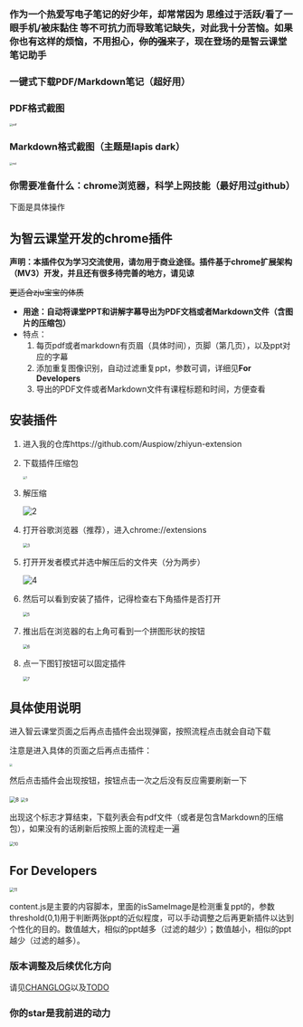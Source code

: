### 作为一个热爱写电子笔记的好少年，却常常因为 思维过于活跃/看了一眼手机/被床黏住 等不可抗力而导致笔记缺失，对此我十分苦恼。如果你也有这样的烦恼，不用担心，<del>你的强来了</del>，现在登场的是智云课堂笔记助手

### 一键式下载PDF/Markdown笔记（超好用）

### PDF格式截图

<img src="./assets/pdf.png" alt="pdf" style="zoom: 33%;" />

### Markdown格式截图（主题是lapis dark）

<img src="./assets/md.png" alt="md" style="zoom: 33%;" />

### 你需要准备什么：chrome浏览器，科学上网技能（最好用过github）

下面是具体操作

## 为智云课堂开发的chrome插件

**声明：本插件仅为学习交流使用，请勿用于商业途径。插件基于chrome扩展架构（MV3）开发，并且还有很多待完善的地方，请见谅**

<del>更适合zju宝宝的体质</del>

* **用途：自动将课堂PPT和讲解字幕导出为PDF文档或者Markdown文件（含图片的压缩包）**
* 特点：
  1. 每页pdf或者markdown有页眉（具体时间），页脚（第几页），以及ppt对应的字幕
  2. 添加重复图像识别，自动过滤重复ppt，参数可调，详细见**For Developers**
  3. 导出的PDF文件或者Markdown文件有课程标题和时间，方便查看

## 安装插件

1. 进入我的仓库https://github.com/Auspiow/zhiyun-extension
2. 下载插件压缩包

   <img src="https://github.com/Auspiow/zhiyun-extension/raw/master/assets/1.png" alt="1" style="zoom: 33%;" />
3. 解压缩

   <img src="https://github.com/Auspiow/zhiyun-extension/raw/master/assets/2.png" alt="2"  />
4. 打开谷歌浏览器（推荐），进入chrome://extensions

   <img src="https://github.com/Auspiow/zhiyun-extension/raw/master/assets/3.png" alt="3" style="zoom:50%;" />
5. 打开开发者模式并选中解压后的文件夹（分为两步）

   ![4](.https://github.com/Auspiow/zhiyun-extension/raw/master/assets/4.png)
6. 然后可以看到安装了插件，记得检查右下角插件是否打开

   <img src="https://github.com/Auspiow/zhiyun-extension/raw/master/assets/5.png" alt="5" style="zoom:50%;" />
7. 推出后在浏览器的右上角可看到一个拼图形状的按钮

   <img src="https://github.com/Auspiow/zhiyun-extension/raw/master/assets/6.png" alt="6" style="zoom: 50%;" />
8. 点一下图钉按钮可以固定插件

   <img src="https://github.com/Auspiow/zhiyun-extension/raw/master/assets/7.png" alt="7" style="zoom:50%;" />

## 具体使用说明

进入智云课堂页面之后再点击插件会出现弹窗，按照流程点击就会自动下载

注意是进入具体的页面之后再点击插件：

<img src="https://github.com/Auspiow/zhiyun-extension/raw/master/assets/8.png" style="zoom: 33%;" />

然后点击插件会出现按钮，按钮点击一次之后没有反应需要刷新一下

<img src="https://github.com/Auspiow/zhiyun-extension/raw/master/assets/9.png" alt="8" style="zoom: 67%;" />

<img src="https://github.com/Auspiow/zhiyun-extension/raw/master/assets/10.png" alt="9" style="zoom: 50%;" />

出现这个标志才算结束，下载列表会有pdf文件（或者是包含Markdown的压缩包），如果没有的话刷新后按照上面的流程走一遍

<img src="https://github.com/Auspiow/zhiyun-extension/raw/master/assets/11.png" alt="10" style="zoom: 50%;" />

## For Developers

<img src="https://github.com/Auspiow/zhiyun-extension/raw/master/assets/12.png" alt="11" style="zoom: 50%;" />

content.js是主要的内容脚本，里面的isSameImage是检测重复ppt的，参数threshold(0,1)用于判断两张ppt的近似程度，可以手动调整之后再更新插件以达到个性化的目的。数值越大，相似的ppt越多（过滤的越少）；数值越小，相似的ppt越少（过滤的越多）。

### 版本调整及后续优化方向

请见[CHANGLOG](./CHANGELOG.md)以及[TODO](./TODO.md)

### 你的star是我前进的动力
